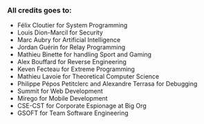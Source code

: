 ### All credits goes to:
 * Félix Cloutier for System Programming
 * Louis Dion-Marcil for Security
 * Marc Aubry for Artificial Intelligence
 * Jordan Guérin for Relay Programming
 * Mathieu Binette for handling Sport and Gaming
 * Alex Bouffard for Reverse Engineering
 * Keven Fecteau for Extreme Programming
 * Mathieu Lavoie for Theoretical Computer Science
 * Philippe Pépos Petitclerc and Alexandre Terrasa for Debugging
 * Summit for Web Development
 * Mirego for Mobile Development
 * CSE-CST for Corporate Espionage at Big Org
 * GSOFT for Team Software Engineering

